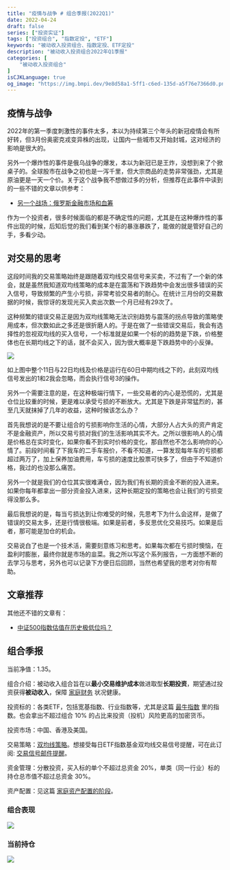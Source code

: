 ```yaml
---
title: "疫情与战争 # 组合季报(2022Q1)"
date: 2022-04-24
draft: false
series: ["投资实证"]
tags: ["投资组合", "指数定投", "ETF"]
keywords: "被动收入投资组合、指数定投、ETF定投"
description: "被动收入投资组合2022年Q1季报"
categories: [
    "被动收入投资组合"
]
isCJKLanguage: true
og_image: "https://img.bmpi.dev/9e8d58a1-5ff1-c6ed-135d-a5f76e7366d0.png"
---
```


## 疫情与战争

2022年的第一季度刺激性的事件太多，本以为持续第三个年头的新冠疫情会有所好转，但3月份奥密克戎变异株的出现，让国内一些城市又开始封城，这对经济的影响是很大的。

另外一个爆炸性的事件是俄乌战争的爆发，本以为新冠已是王炸，没想到来了个掀桌子的。全球股市在战争之初也是一泻千里，但大宗商品的走势非常强劲，尤其是原油更是一天一个价。关于这个战争我不想做过多的分析，但推荐在此事件中读到的一些不错的文章以供参考：

- [另一个战场：俄罗斯金融市场和血筹](https://mp.weixin.qq.com/s/ZKPgSCmUxUGL6Q7nGgKEbw)

作为一个投资者，很多时候面临的都是不确定性的问题，尤其是在这种爆炸性的事件出现的时候，后知后觉的我们看到某个标的暴涨暴跌了，能做的就是管好自己的手，多看少动。

## 对交易的思考

这段时间我的交易策略始终是跟随着双均线交易信号来买卖，不过有了一个新的体会，就是虽然我知道双均线策略的成本是在震荡和下跌趋势中会发出很多错误的买入信号，导致频繁的产生小亏损，非常考验交易者的耐心。在统计三月份的交易数据的时候，我惊讶的发现光买入卖出次数一个月已经有29次了。

这种频繁的错误交易正是因为双均线策略无法识别趋势与震荡的拐点导致的策略使用成本，但次数如此之多还是很折磨人的。于是在做了一些错误交易后，我会有选择性的忽视双均线的买入信号，一个标准就是如果一个标的的趋势是下跌，价格整体也在长期均线之下的话，就不会买入，因为很大概率是下跌趋势中的小反弹。

![](https://img.bmpi.dev/be39c7ad-4d32-2bdd-4cc7-dc707f1df1a9.png)

如上图中整个11日与22日均线及价格是运行在60日中期均线之下的，此刻双均线信号发出的1和2我会忽略，而会执行信号3的操作。

另外一个需要注意的是，在这种极端行情下，一些交易者的内心是恐慌的，尤其是仓位比较重的时候，更是难以承受亏损的不断放大。尤其是下跌是非常猛烈的，甚至几天就抹掉了几年的收益，这种时候该怎么办？

首先我想说的是不要让组合的亏损影响你生活的心情，大部分人占大头的资产肯定不是金融资产，所以交易亏损对我们的生活影响其实不大。之所以很影响人的心情是价格总在实时变化，如果你看不到实时价格的变化，那自然也不怎么影响你的心情了。前段时间看了下我车的二手车报价，不看不知道，一算发现每年车的亏损都超过两万了，加上保养加油费用，车亏损的速度比股票可快多了，但由于不知道价格，我过的也没那么痛苦。

另外一个就是我们的仓位其实很难满仓，因为我们有长期的资金不断的投入进来。如果你每年都拿出一部分资金投入进来，这种长期定投的策略也会让我们的亏损变得没那么多。

最后我想说的是，每当亏损达到让你难受的时候，先思考下为什么会这样，是做了错误的交易太多，还是行情很极端。如果是前者，多反思优化交易技巧。如果是后者，那可能是加仓的机会。

交易说白了也是一个技术活，需要刻意练习和思考。如果每次都在亏损时懊恼，在盈利时膨胀，最终你就是市场的韭菜。我之所以写这个系列报告，一方面想不断的去学习与思考，另外也可以记录下方便日后回顾，当然也希望我的思考对你有帮助。

## 文章推荐

其他还不错的文章有：

- [中证500指数估值在历史极低位吗？](https://mp.weixin.qq.com/s/HP175ediVXM4NuM-uaV4NQ)

## 组合季报

当前净值：1.35。

组合介绍：被动收入组合旨在以**最小交易维护成本**做进取型**长期投资**，期望通过投资获得**被动收入**，保障 [家庭财务](/self/my-financial-planning/) 状况健康。

投资标的：各类ETF，包括宽基指数、行业指数等，尤其是这篇 [最牛指数](/money/passive-income-protfolio/202106/) 里的指数。也会拿出不超过组合 10% 的占比来投资（投机）风险更高的加密货币。

投资市场：中国、香港及美国。

交易策略：[双均线策略](/money/passive-income-protfolio/202008/)。想接受每日ETF指数基金双均线交易信号提醒，可在此订阅: [交易信号邮件提醒](https://www.myinvestpilot.com/)。

资金管理：分散投资，买入标的单个不超过总资金 20%，单类（同一行业）标的持仓总市值不超过总资金 30%。

资产配置：见这篇 [家庭资产配置的阶段](/money/passive-income-protfolio/202104/)。

### 组合表现

![](https://img.bmpi.dev/9e8d58a1-5ff1-c6ed-135d-a5f76e7366d0.png)

### 当前持仓

![](https://img.bmpi.dev/60069b15-e98d-fc61-fff7-923edd54912c.png)
